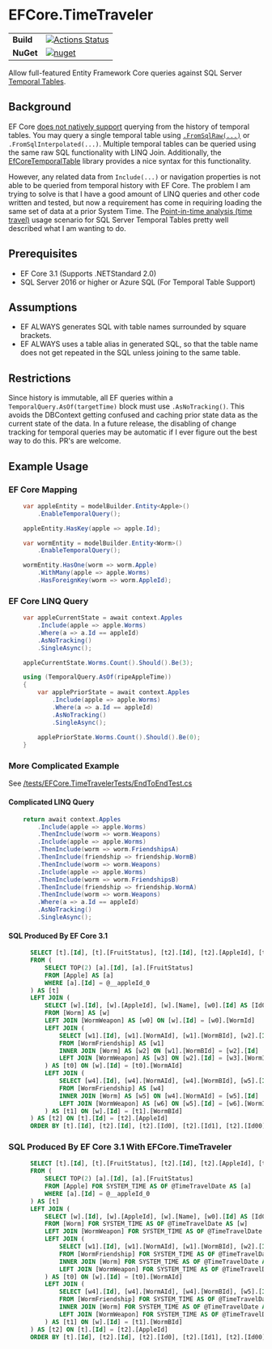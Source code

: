 # EFCore.TimeTraveler

|  |  |
| --- | --- |
| **Build** | [![Actions Status](https://github.com/VantageSoftware/EFCore.TimeTraveler/workflows/dotnetcore/badge.svg)](https://github.com/VantageSoftware/EFCore.TimeTraveler/actions) |
| **NuGet** | [![nuget](https://img.shields.io/nuget/v/EFCore.TimeTraveler)](https://www.nuget.org/packages/EFCore.TimeTraveler/) |


Allow full-featured Entity Framework Core queries against SQL Server [Temporal Tables](https://docs.microsoft.com/en-us/sql/relational-databases/tables/temporal-tables?view=sql-server-ver15).  

## Background
EF Core [does not natively support](https://github.com/aspnet/EntityFrameworkCore/issues/4693) querying from the history of temporal tables.  You may query a single temporal table using [`.FromSqlRaw(...)`](https://docs.microsoft.com/en-us/ef/core/querying/raw-sql) or `.FromSqlInterpolated(...)`.  Multiple temporal tables can be queried using the same raw SQL functionality with LINQ Join.  Additionally, the [EfCoreTemporalTable](https://www.nuget.org/packages/EfCoreTemporalTable/) library provides a nice syntax for this functionality.

However, any related data from `Include(...)` or navigation properties is not able to be queried from temporal history with EF Core.  The problem I am trying to solve is that I have a good amount of LINQ queries and other code written and tested, but now a requirement has come in requiring loading the same set of data at a prior System Time.  The [Point-in-time analysis (time travel)](https://docs.microsoft.com/en-us/sql/relational-databases/tables/temporal-table-usage-scenarios?view=sql-server-ver15#point-in-time-analysis-time-travel) usage scenario for SQL Server Temporal Tables pretty well described what I am wanting to do.  

## Prerequisites
* EF Core 3.1 (Supports .NETStandard 2.0)
* SQL Server 2016 or higher or Azure SQL (For Temporal Table Support)

## Assumptions
* EF ALWAYS generates SQL with table names surrounded by square brackets.
* EF ALWAYS uses a table alias in generated SQL, so that the table name does not get repeated in the SQL unless joining to the same table.

## Restrictions
Since history is immutable, all EF queries within a `TemporalQuery.AsOf(targetTime)` block must use `.AsNoTracking()`.  This avoids the DBContext getting confused and caching prior state data as the current state of the data.  In a future release, the disabling of change tracking for temporal queries may be automatic if I ever figure out the best way to do this.  PR's are welcome.

## Example Usage
### EF Core Mapping
```csharp
    var appleEntity = modelBuilder.Entity<Apple>()
        .EnableTemporalQuery();

    appleEntity.HasKey(apple => apple.Id);

    var wormEntity = modelBuilder.Entity<Worm>()
        .EnableTemporalQuery();

    wormEntity.HasOne(worm => worm.Apple)
        .WithMany(apple => apple.Worms)
        .HasForeignKey(worm => worm.AppleId);        
```

### EF Core LINQ Query
```csharp
    var appleCurrentState = await context.Apples
        .Include(apple => apple.Worms)
        .Where(a => a.Id == appleId)
        .AsNoTracking()
        .SingleAsync();   

    appleCurrentState.Worms.Count().Should().Be(3);

    using (TemporalQuery.AsOf(ripeAppleTime))
    {
        var applePriorState = await context.Apples
            .Include(apple => apple.Worms)
            .Where(a => a.Id == appleId)
            .AsNoTracking()
            .SingleAsync();                     
    
        applePriorState.Worms.Count().Should().Be(0);
    }
```

### More Complicated Example
See [/tests/EFCore.TimeTravelerTests/EndToEndTest.cs](/tests/EFCore.TimeTravelerTests/EndToEndTest.cs)
#### Complicated LINQ Query
```csharp
    return await context.Apples
        .Include(apple => apple.Worms)
        .ThenInclude(worm => worm.Weapons)
        .Include(apple => apple.Worms)
        .ThenInclude(worm => worm.FriendshipsA)
        .ThenInclude(friendship => friendship.WormB)
        .ThenInclude(worm => worm.Weapons)
        .Include(apple => apple.Worms)
        .ThenInclude(worm => worm.FriendshipsB)
        .ThenInclude(friendship => friendship.WormA)
        .ThenInclude(worm => worm.Weapons)
        .Where(a => a.Id == appleId)
        .AsNoTracking()
        .SingleAsync();
```

#### SQL Produced By EF Core 3.1
```sql
      SELECT [t].[Id], [t].[FruitStatus], [t2].[Id], [t2].[AppleId], [t2].[Name], [t2].[Id0], [t2].[Name0], [t2].[WormId], [t2].[Id1], [t2].[WormAId], [t2].[WormBId], [t2].[Id00], [t2].[AppleId0], [t2].[Name1], [t2].[Id10], [t2].[Name00], [t2].[WormId0], [t2].[Id2], [t2].[WormAId0], [t2].[WormBId0], [t2].[Id01], [t2].[AppleId1], [t2].[Name2], [t2].[Id11], [t2].[Name01], [t2].[WormId1]
      FROM (
          SELECT TOP(2) [a].[Id], [a].[FruitStatus]
          FROM [Apple] AS [a]
          WHERE [a].[Id] = @__appleId_0
      ) AS [t]
      LEFT JOIN (
          SELECT [w].[Id], [w].[AppleId], [w].[Name], [w0].[Id] AS [Id0], [w0].[Name] AS [Name0], [w0].[WormId], [t0].[Id] AS [Id1], [t0].[WormAId], [t0].[WormBId], [t0].[Id0] AS [Id00], [t0].[AppleId] AS [AppleId0], [t0].[Name] AS [Name1], [t0].[Id1] AS [Id10], [t0].[Name0] AS [Name00], [t0].[WormId] AS [WormId0], [t1].[Id] AS [Id2], [t1].[WormAId] AS [WormAId0], [t1].[WormBId] AS [WormBId0], [t1].[Id0] AS [Id01], [t1].[AppleId] AS [AppleId1], [t1].[Name] AS [Name2], [t1].[Id1] AS [Id11], [t1].[Name0] AS [Name01], [t1].[WormId] AS [WormId1]
          FROM [Worm] AS [w]
          LEFT JOIN [WormWeapon] AS [w0] ON [w].[Id] = [w0].[WormId]
          LEFT JOIN (
              SELECT [w1].[Id], [w1].[WormAId], [w1].[WormBId], [w2].[Id] AS [Id0], [w2].[AppleId], [w2].[Name], [w3].[Id] AS [Id1], [w3].[Name] AS [Name0], [w3].[WormId]
              FROM [WormFriendship] AS [w1]
              INNER JOIN [Worm] AS [w2] ON [w1].[WormBId] = [w2].[Id]
              LEFT JOIN [WormWeapon] AS [w3] ON [w2].[Id] = [w3].[WormId]
          ) AS [t0] ON [w].[Id] = [t0].[WormAId]
          LEFT JOIN (
              SELECT [w4].[Id], [w4].[WormAId], [w4].[WormBId], [w5].[Id] AS [Id0], [w5].[AppleId], [w5].[Name], [w6].[Id] AS [Id1], [w6].[Name] AS [Name0], [w6].[WormId]
              FROM [WormFriendship] AS [w4]
              INNER JOIN [Worm] AS [w5] ON [w4].[WormAId] = [w5].[Id]
              LEFT JOIN [WormWeapon] AS [w6] ON [w5].[Id] = [w6].[WormId]
          ) AS [t1] ON [w].[Id] = [t1].[WormBId]
      ) AS [t2] ON [t].[Id] = [t2].[AppleId]
      ORDER BY [t].[Id], [t2].[Id], [t2].[Id0], [t2].[Id1], [t2].[Id00], [t2].[Id10], [t2].[Id2], [t2].[Id01], [t2].[Id11]
```
### SQL Produced By EF Core 3.1 With EFCore.TimeTraveler
```sql
      SELECT [t].[Id], [t].[FruitStatus], [t2].[Id], [t2].[AppleId], [t2].[Name], [t2].[Id0], [t2].[Name0], [t2].[WormId], [t2].[Id1], [t2].[WormAId], [t2].[WormBId], [t2].[Id00], [t2].[AppleId0], [t2].[Name1], [t2].[Id10], [t2].[Name00], [t2].[WormId0], [t2].[Id2], [t2].[WormAId0], [t2].[WormBId0], [t2].[Id01], [t2].[AppleId1], [t2].[Name2], [t2].[Id11], [t2].[Name01], [t2].[WormId1]
      FROM (
          SELECT TOP(2) [a].[Id], [a].[FruitStatus]
          FROM [Apple] FOR SYSTEM_TIME AS OF @TimeTravelDate AS [a]
          WHERE [a].[Id] = @__appleId_0
      ) AS [t]
      LEFT JOIN (
          SELECT [w].[Id], [w].[AppleId], [w].[Name], [w0].[Id] AS [Id0], [w0].[Name] AS [Name0], [w0].[WormId], [t0].[Id] AS [Id1], [t0].[WormAId], [t0].[WormBId], [t0].[Id0] AS [Id00], [t0].[AppleId] AS [AppleId0], [t0].[Name] AS [Name1], [t0].[Id1] AS [Id10], [t0].[Name0] AS [Name00], [t0].[WormId] AS [WormId0], [t1].[Id] AS [Id2], [t1].[WormAId] AS [WormAId0], [t1].[WormBId] AS [WormBId0], [t1].[Id0] AS [Id01], [t1].[AppleId] AS [AppleId1], [t1].[Name] AS [Name2], [t1].[Id1] AS [Id11], [t1].[Name0] AS [Name01], [t1].[WormId] AS [WormId1]
          FROM [Worm] FOR SYSTEM_TIME AS OF @TimeTravelDate AS [w]
          LEFT JOIN [WormWeapon] FOR SYSTEM_TIME AS OF @TimeTravelDate AS [w0] ON [w].[Id] = [w0].[WormId]
          LEFT JOIN (
              SELECT [w1].[Id], [w1].[WormAId], [w1].[WormBId], [w2].[Id] AS [Id0], [w2].[AppleId], [w2].[Name], [w3].[Id] AS [Id1], [w3].[Name] AS [Name0], [w3].[WormId]
              FROM [WormFriendship] FOR SYSTEM_TIME AS OF @TimeTravelDate AS [w1]
              INNER JOIN [Worm] FOR SYSTEM_TIME AS OF @TimeTravelDate AS [w2] ON [w1].[WormBId] = [w2].[Id]
              LEFT JOIN [WormWeapon] FOR SYSTEM_TIME AS OF @TimeTravelDate AS [w3] ON [w2].[Id] = [w3].[WormId]
          ) AS [t0] ON [w].[Id] = [t0].[WormAId]
          LEFT JOIN (
              SELECT [w4].[Id], [w4].[WormAId], [w4].[WormBId], [w5].[Id] AS [Id0], [w5].[AppleId], [w5].[Name], [w6].[Id] AS [Id1], [w6].[Name] AS [Name0], [w6].[WormId]
              FROM [WormFriendship] FOR SYSTEM_TIME AS OF @TimeTravelDate AS [w4]
              INNER JOIN [Worm] FOR SYSTEM_TIME AS OF @TimeTravelDate AS [w5] ON [w4].[WormAId] = [w5].[Id]
              LEFT JOIN [WormWeapon] FOR SYSTEM_TIME AS OF @TimeTravelDate AS [w6] ON [w5].[Id] = [w6].[WormId]
          ) AS [t1] ON [w].[Id] = [t1].[WormBId]
      ) AS [t2] ON [t].[Id] = [t2].[AppleId]
      ORDER BY [t].[Id], [t2].[Id], [t2].[Id0], [t2].[Id1], [t2].[Id00], [t2].[Id10], [t2].[Id2], [t2].[Id01], [t2].[Id11]
```

